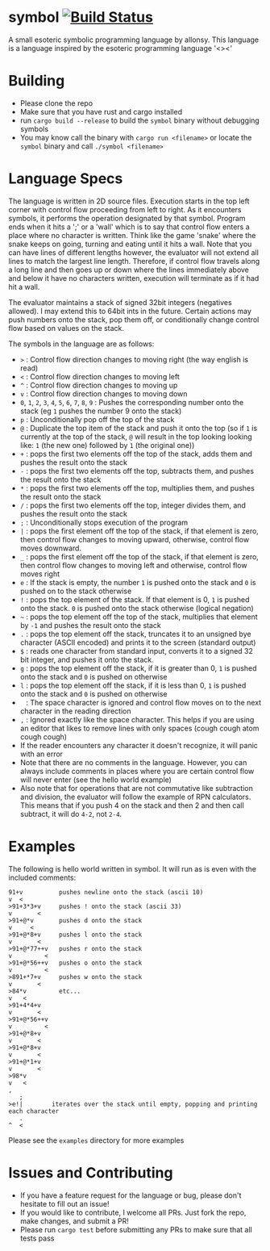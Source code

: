 # symbol [![Build Status](https://travis-ci.org/allonsy/symbol.svg?branch=master)](https://travis-ci.org/allonsy/symbol)
A small esoteric symbolic programming language by allonsy. This language is a language inspired by
the esoteric programming language '<><'

# Building
* Please clone the repo
* Make sure that you have rust and cargo installed
* run `cargo build --release` to build the `symbol` binary without debugging symbols
* You may know call the binary with `cargo run <filename>` or locate the `symbol` binary and call `./symbol <filename>`

# Language Specs
The language is written in 2D source files. Execution starts in the top left corner with control flow proceeding from left to right.
As it encounters symbols, it performs the operation designated by that symbol.
Program ends when it hits a ';' or a 'wall' which is to say that control flow enters a place where no character is written.
Think like the game 'snake' where the snake keeps on going, turning and eating until it hits a wall.
Note that you can have lines of different lengths however, the evaluator will not extend all lines to match the largest line length.
Therefore, if control flow travels along a long line and then goes up or down where the lines immediately above and below it
have no characters written, execution will terminate as if it had hit a wall.

The evaluator maintains a stack of signed 32bit integers (negatives allowed). I may extend this to 64bit ints in the future.
Certain actions may push numbers onto the stack, pop them off, or conditionally change control flow based on values on the stack.

The symbols in the language are as follows:

* `>` : Control flow direction changes to moving right (the way english is read)
* `<` : Control flow direction changes to moving left
* `^` : Control flow direction changes to moving up
* `v` : Control flow direction changes to moving down
* `0`, `1`, `2`, `3`, `4`, `5`, `6`, `7`, `8`, `9` : Pushes the corresponding number onto the stack (eg `1` pushes the number 9 onto the stack)
* `p` : Unconditionally pop off the top of the stack
* `@` : Duplicate the top item of the stack and push it onto the top (so if `1` is currently at the top of the stack, `@` will result in the top looking looking like: `1` (the new one) followed by `1` (the original one))
* `+` : pops the first two elements off the top of the stack, adds them and pushes the result onto the stack
* `-` : pops the first two elements off the top, subtracts them, and pushes the result onto the stack
* `*` : pops the first two elements off the top, multiplies them, and pushes the result onto the stack
* `/` : pops the first two elements off the top, integer divides them, and pushes the result onto the stack
* `;` : Unconditionally stops execution of the program
* `|` : pops the first element off the top of the stack, if that element is zero, then control flow changes to moving upward, otherwise, control flow moves downward.
* `_` : pops the first element off the top of the stack, if that element is zero, then control flow changes to moving left and otherwise, control flow moves right
* `e` : If the stack is empty, the number `1` is pushed onto the stack and `0` is pushed on to the stack otherwise
* `!` : pops the top element of the stack. If that element is 0, `1` is pushed onto the stack. `0` is pushed onto the stack otherwise (logical negation)
* `~` : pops the top element off the top of the stack, multiplies that element by `-1` and pushes the result onto the stack
* `.` : pops the top element off the stack, truncates it to an unsigned bye character (ASCII encoded) and prints it to the screen (standard output)
* `$` : reads one character from standard input, converts it to a signed 32 bit integer, and pushes it onto the stack.
* `g` : pops the top element off the stack, if it is greater than 0, `1` is pushed onto the stack and `0` is pushed on otherwise
* `l` : pops the top element off the stack, if it is less than 0, `1` is pushed onto the stack and `0` is pushed on otherwise
* ` ` : The space character is ignored and control flow moves on to the next character in the reading direction
* `,` : Ignored exactly like the space character. This helps if you are using an editor that likes to remove lines with only spaces (cough cough atom cough cough)
* If the reader encounters any character it doesn't recognize, it will panic with an error
* Note that there are no comments in the language. However, you can always include comments in places where you are certain control flow will never enter (see the hello world example)
* Also note that for operations that are not commutative like subtraction and division, the evaluator will follow the example of RPN calculators. This means that if you push 4 on the stack and then 2 and then call subtract, it will do `4-2`, not `2-4`.
# Examples
The following is hello world written in symbol. It will run as is even with the included comments:
```
91+v          pushes newline onto the stack (ascii 10)
v  <
>91+3*3+v     pushes ! onto the stack (ascii 33)
v       <
>91+@*v       pushes d onto the stack
v     <
>91+@*8+v     pushes l onto the stack
v       <
>91+@*77++v   pushes r onto the stack
v         <
>91+@*56++v   pushes o onto the stack
v         <
>891+*7+v     pushes w onto the stack
v       <
>84*v         etc...
v   <
>91+4*4+v
v       <
>91+@*56++v
v         <
>91+@*8+v
v       <
>91+@*8+v
v       <
>91+@*1+v
v       <
>98*v
v   <
,
   ;
>e!|        iterates over the stack until empty, popping and printing each character
   .
^  <
```
Please see the `examples` directory for more examples

# Issues and Contributing
* If you have a feature request for the language or bug, please don't hesitate to fill out an issue!
* If you would like to contribute, I welcome all PRs. Just fork the repo, make changes, and submit a PR!
* Please run `cargo test` before submitting any PRs to make sure that all tests pass
